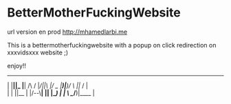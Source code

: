 # BetterMotherFuckingWebsite
url version en prod
http://mhamedlarbi.me

This is a bettermotherfuckingwebsite with a popup on click redirection on xxxvidsxxx website ;)

enjoy!!

___     __           __         __    __  __  __     __ _____ 
 | |__||_   |__| /\ /  |_/||\ |/ _   |__)|__)/  \  ||_ /   |  
 | |  ||__  |  |/--\\__| \|| \|\__)  |   | \ \__/__)|__\__ |  
                                                              
